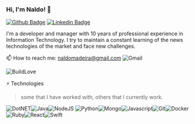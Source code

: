 ### Hi, I'm Naldo! 👋

[![Github Badge](https://img.shields.io/badge/-Github-000?style=flat-square&logo=Github&logoColor=white&link=https://github.com/naldomadeira)](https://github.com/naldomadeira)
[![Linkedin Badge](https://img.shields.io/badge/-LinkedIn-blue?style=flat-square&logo=Linkedin&logoColor=white&link=https://www.linkedin.com/in/francinaldomadeira/)](https://www.linkedin.com/in/fagnerpsantos/)

I'm a developer and manager with 10 years of professional experience in Information Technology. I try to maintain a constant learning of the news technologies of the market and face new challenges.

📫 How to reach me: naldomadeira@gmail.com ![Gmail](https://img.shields.io/badge/Gmail-D14836?style=for-the-badge&logo=gmail&logoColor=white)

![BuildLove](http://ForTheBadge.com/images/badges/built-with-love.svg)

⚡ Technologies
> some that I have worked with, others that I currently work.

![DotNET](https://img.shields.io/badge/.NET-5C2D91?style=for-the-badge&logo=.net&logoColor=white)![Java](https://img.shields.io/badge/Java-ED8B00?style=for-the-badge&logo=java&logoColor=white)![NodeJS](https://img.shields.io/badge/Node.js-43853D?style=for-the-badge&logo=node.js&logoColor=white)
![Python](https://img.shields.io/badge/Python-14354C?style=for-the-badge&logo=python&logoColor=white)![Mongo](https://img.shields.io/badge/MongoDB-4EA94B?style=for-the-badge&logo=mongodb&logoColor=white)![Javascript](https://img.shields.io/badge/JavaScript-323330?style=for-the-badge&logo=javascript&logoColor=F7DF1E)![Git](https://img.shields.io/badge/Git-F05032?style=for-the-badge&logo=git&logoColor=white)![Docker](https://img.shields.io/badge/Docker-2CA5E0?style=for-the-badge&logo=docker&logoColor=white)![Ruby](https://img.shields.io/badge/Ruby_on_Rails-CC0000?style=for-the-badge&logo=ruby-on-rails&logoColor=white)![React](https://img.shields.io/badge/React-20232A?style=for-the-badge&logo=react&logoColor=61DAFB)![Swift](https://img.shields.io/badge/Swift-FA7343?style=for-the-badge&logo=swift&logoColor=white)
